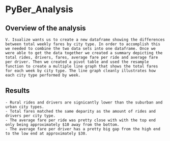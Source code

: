# PyBer_Analysis

## Overview of the analysis
    V. Isualize wants us to create a new dataframe showing the differences between total weekly fares by city type. In order to accomplish this we needed to combine the two data sets into one dataframe. Once we were able to get the data together we created a summary depicting the total rides, drivers, fares, average fare per ride and average fare per driver. Then we created a pivot table and used the resample function to create a multiple line graph that shows the total fares for each week by city type. The line graph cleanly illustrates how each city type performed by week. 

## Results
    - Rural rides and drivers are signicantly lower than the suburban and urban city types. 
    - Total fares matched the same deparity as the amount of rides and drivers per city type.
    - The average fare per ride was pretty close with with the top end only being approximately $10 away from the bottom. 
    - The average fare per driver has a pretty big gap from the high end to the low end at approximately $30. 
